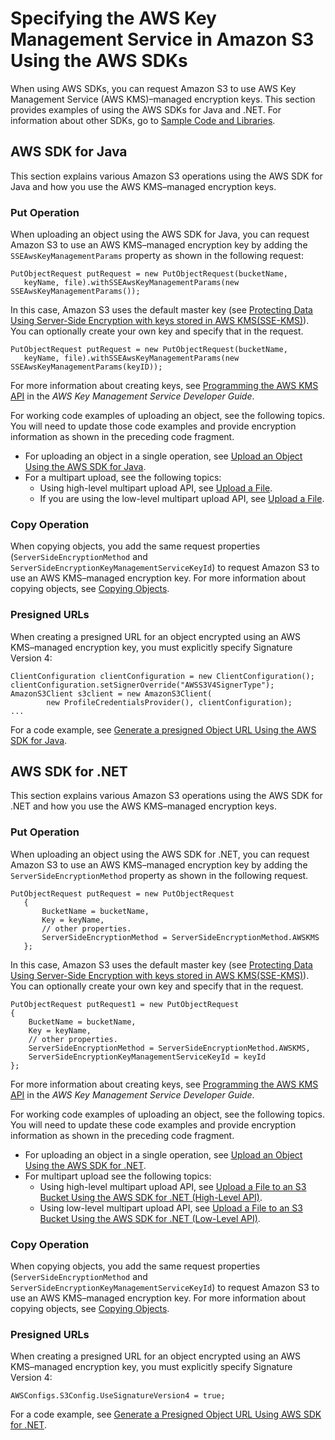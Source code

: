 # Specifying the AWS Key Management Service in Amazon S3 Using the AWS SDKs<a name="kms-using-sdks"></a>

When using AWS SDKs, you can request Amazon S3 to use AWS Key Management Service \(AWS KMS\)–managed encryption keys\. This section provides examples of using the AWS SDKs for Java and \.NET\. For information about other SDKs, go to [Sample Code and Libraries](https://aws.amazon.com/code)\.

## AWS SDK for Java<a name="kms-using-sdks-java"></a>

This section explains various Amazon S3 operations using the AWS SDK for Java and how you use the AWS KMS–managed encryption keys\.

### Put Operation<a name="kms-using-sdks-java-put"></a>

When uploading an object using the AWS SDK for Java, you can request Amazon S3 to use an AWS KMS–managed encryption key by adding the `SSEAwsKeyManagementParams` property as shown in the following request:

```
PutObjectRequest putRequest = new PutObjectRequest(bucketName,
   keyName, file).withSSEAwsKeyManagementParams(new SSEAwsKeyManagementParams());
```

In this case, Amazon S3 uses the default master key \(see [Protecting Data Using Server\-Side Encryption with keys stored in AWS KMS\(SSE\-KMS\)](UsingKMSEncryption.md)\)\. You can optionally create your own key and specify that in the request\.

```
PutObjectRequest putRequest = new PutObjectRequest(bucketName,
   keyName, file).withSSEAwsKeyManagementParams(new SSEAwsKeyManagementParams(keyID));
```

For more information about creating keys, see [Programming the AWS KMS API](https://docs.aws.amazon.com/kms/latest/developerguide/programming-top.html) in the *AWS Key Management Service Developer Guide*\.

For working code examples of uploading an object, see the following topics\. You will need to update those code examples and provide encryption information as shown in the preceding code fragment\.
+ For uploading an object in a single operation, see [Upload an Object Using the AWS SDK for Java](UploadObjSingleOpJava.md)\.
+ For a multipart upload, see the following topics:
  + Using high\-level multipart upload API, see [Upload a File](HLuploadFileJava.md)\. 
  + If you are using the low\-level multipart upload API, see [Upload a File](llJavaUploadFile.md)\.

### Copy Operation<a name="kms-using-sdks-java-copy"></a>

When copying objects, you add the same request properties \(`ServerSideEncryptionMethod` and `ServerSideEncryptionKeyManagementServiceKeyId`\) to request Amazon S3 to use an AWS KMS–managed encryption key\. For more information about copying objects, see [Copying Objects](CopyingObjectsExamples.md)\.

### Presigned URLs<a name="kms-using-sdks-java-presigned-url"></a>

When creating a presigned URL for an object encrypted using an AWS KMS–managed encryption key, you must explicitly specify Signature Version 4:

```
ClientConfiguration clientConfiguration = new ClientConfiguration();
clientConfiguration.setSignerOverride("AWSS3V4SignerType");
AmazonS3Client s3client = new AmazonS3Client(
        new ProfileCredentialsProvider(), clientConfiguration);
...
```

For a code example, see [Generate a presigned Object URL Using the AWS SDK for Java](ShareObjectPreSignedURLJavaSDK.md)\. 

## AWS SDK for \.NET<a name="kms-using-sdks-dotnet"></a>

This section explains various Amazon S3 operations using the AWS SDK for \.NET and how you use the AWS KMS–managed encryption keys\.

### Put Operation<a name="kms-using-sdks-dotnet-put"></a>

When uploading an object using the AWS SDK for \.NET, you can request Amazon S3 to use an AWS KMS–managed encryption key by adding the `ServerSideEncryptionMethod` property as shown in the following request\.

```
PutObjectRequest putRequest = new PutObjectRequest
   {
       BucketName = bucketName,
       Key = keyName,
       // other properties.
       ServerSideEncryptionMethod = ServerSideEncryptionMethod.AWSKMS
   };
```

In this case, Amazon S3 uses the default master key \(see [Protecting Data Using Server\-Side Encryption with keys stored in AWS KMS\(SSE\-KMS\)](UsingKMSEncryption.md)\)\. You can optionally create your own key and specify that in the request\. 

```
PutObjectRequest putRequest1 = new PutObjectRequest
{
    BucketName = bucketName,
    Key = keyName,
    // other properties.
    ServerSideEncryptionMethod = ServerSideEncryptionMethod.AWSKMS,
    ServerSideEncryptionKeyManagementServiceKeyId = keyId
};
```

For more information about creating keys, see [Programming the AWS KMS API](https://docs.aws.amazon.com/kms/latest/developerguide/programming-top.html) in the *AWS Key Management Service Developer Guide*\. 

For working code examples of uploading an object, see the following topics\. You will need to update these code examples and provide encryption information as shown in the preceding code fragment\.
+ For uploading an object in a single operation, see [Upload an Object Using the AWS SDK for \.NET](UploadObjSingleOpNET.md)\.
+ For multipart upload see the following topics:
  + Using high\-level multipart upload API, see [Upload a File to an S3 Bucket Using the AWS SDK for \.NET \(High\-Level API\)](HLuploadFileDotNet.md)\. 
  + Using low\-level multipart upload API, see [Upload a File to an S3 Bucket Using the AWS SDK for \.NET \(Low\-Level API\)](LLuploadFileDotNet.md)\.

### Copy Operation<a name="kms-using-sdks-dotnet-copy"></a>

When copying objects, you add the same request properties \(`ServerSideEncryptionMethod` and `ServerSideEncryptionKeyManagementServiceKeyId`\) to request Amazon S3 to use an AWS KMS–managed encryption key\. For more information about copying objects, see [Copying Objects](CopyingObjectsExamples.md)\.

### Presigned URLs<a name="kms-using-sdks-dotnet-presigned-url"></a>

When creating a presigned URL for an object encrypted using an AWS KMS–managed encryption key, you must explicitly specify Signature Version 4:

```
AWSConfigs.S3Config.UseSignatureVersion4 = true;
```

For a code example, see [Generate a Presigned Object URL Using AWS SDK for \.NET](ShareObjectPreSignedURLDotNetSDK.md)\.
